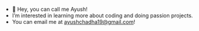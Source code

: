 - 👋 Hey, you can call me Ayush!
- I’m interested in learning more about coding and doing passion projects.
- You can email me at ayushchadha19@gmail.com!



